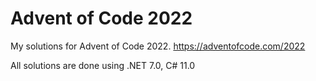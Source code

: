 # Advent of Code 2022

My solutions for Advent of Code 2022. <https://adventofcode.com/2022>

All solutions are done using .NET 7.0, C# 11.0
